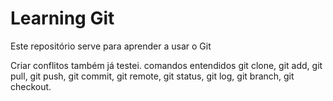 # Learning Git

Este repositório serve para aprender a usar o Git

Criar conflitos também já testei.
comandos entendidos git clone, git add, git pull, git push, git commit, git remote, git status, git log, git branch, git checkout.
